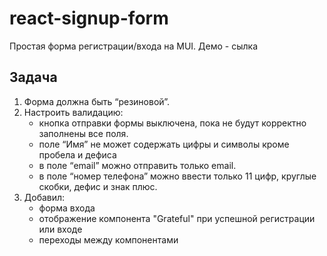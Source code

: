 # react-signup-form
Простая форма регистрации/входа на MUI. Демо - сылка

## Задача
1. Форма должна быть “резиновой”.
2. Настроить валидацию:
    - кнопка отправки формы выключена, пока не будут корректно заполнены все поля.
    - поле “Имя” не может содержать цифры и символы кроме пробела и дефиса
    - в поле “email” можно отправить только email.
    - в поле “номер телефона” можно ввести только 11 цифр, круглые скобки, дефис и знак плюс.
3. Добавил:
    - форма входа
    - отображение компонента "Grateful" при успешной регистрации или входе
    - переходы между компонентами


